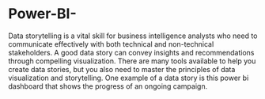 # Power-BI-
Data storytelling is a vital skill for business intelligence analysts who need to communicate effectively with both technical and non-technical stakeholders. A good data story can convey insights and recommendations through compelling visualization. There are many tools available to help you create data stories, but you also need to master the principles of data visualization and storytelling. One example of a data story is this power bi dashboard that shows the progress of an ongoing campaign.
